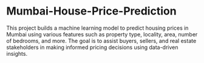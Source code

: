 # Mumbai-House-Price-Prediction
This project builds a machine learning model to predict housing prices in Mumbai using various features such as property type, locality, area, number of bedrooms, and more. The goal is to assist buyers, sellers, and real estate stakeholders in making informed pricing decisions using data-driven insights.

